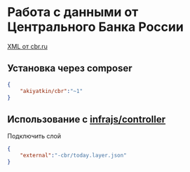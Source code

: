 # Работа с данными от Центрального Банка России

[XML от cbr.ru](http://www.cbr.ru/scripts/Root.asp?PrtId=SXML)

## Установка через composer

```json
{
	"akiyatkin/cbr":"~1"
}
```

## Использование с [infrajs/controller](https://github.com/infrajs/controller)

Подключить слой

```json
{
	"external":"-cbr/today.layer.json"
}
```